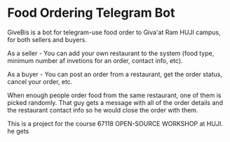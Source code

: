 # Food Ordering Telegram Bot
GiveBis is a bot for telegram-use food order to Giva'at Ram HUJI campus, for both sellers and buyers. 

As a seller - You can add your own restaurant to the system (food type, minimum number af invetions for an order, contact info, etc).

As a buyer - You can post an order from a restaurant, get the order status, cancel your order, etc.

When enough people order food from the same restaurant, one of them is picked randomly. That guy gets a message with all of the order details and the restaurant contact info so he would close the order with them.


This is a project for the course 67118 OPEN-SOURCE WORKSHOP at HUJI.
he gets
